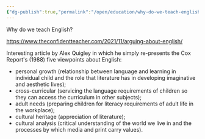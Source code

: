 ```yaml
---
{"dg-publish":true,"permalink":"/open/education/why-do-we-teach-english/"}
---
```





Why do we teach English?

https://www.theconfidentteacher.com/2021/11/arguing-about-english/

Interesting article by Alex Quigley in which he simply re-presents the Cox Report's (1988) five viewpoints about English:

- personal growth (relationship between language and learning in individual child and the role that literature has in developing imaginative and aesthetic lives);
- cross-curricular (servicing the language requirements of children so they can access the curriculum in other subjects);
- adult needs (preparing children for literacy requirements of adult life in the workplace);
- cultural heritage (appreciation of literature);
- cultural analysis (critical understanding of the world we live in and the processes by which media and print carry values).



